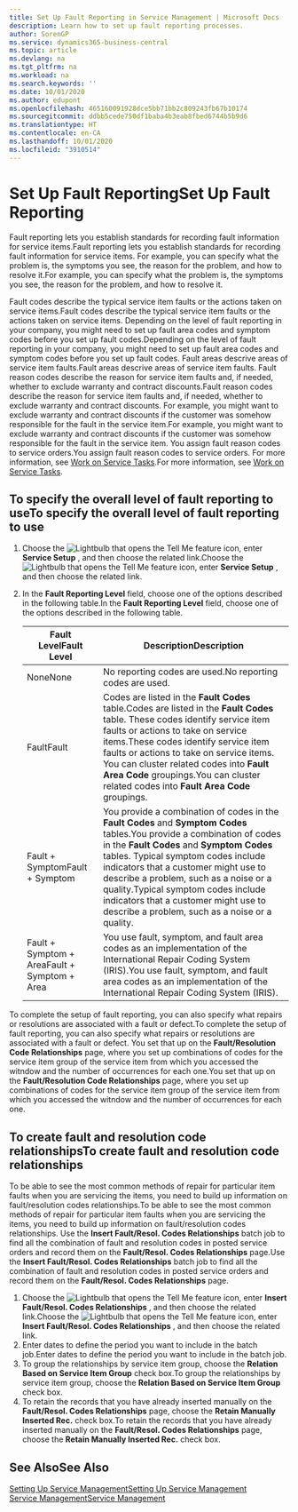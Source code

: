 ```yaml
---
title: Set Up Fault Reporting in Service Management | Microsoft Docs
description: Learn how to set up fault reporting processes.
author: SorenGP
ms.service: dynamics365-business-central
ms.topic: article
ms.devlang: na
ms.tgt_pltfrm: na
ms.workload: na
ms.search.keywords: ''
ms.date: 10/01/2020
ms.author: edupont
ms.openlocfilehash: 465160091928dce5bb71bb2c809243fb67b10174
ms.sourcegitcommit: ddbb5cede750df1baba4b3eab8fbed6744b5b9d6
ms.translationtype: HT
ms.contentlocale: en-CA
ms.lasthandoff: 10/01/2020
ms.locfileid: "3910514"
---
```

# <a name="set-up-fault-reporting"></a><span data-ttu-id="0cfd3-103">Set Up Fault Reporting</span><span class="sxs-lookup"><span data-stu-id="0cfd3-103">Set Up Fault Reporting</span></span>
<span data-ttu-id="0cfd3-104">Fault reporting lets you establish standards for recording fault information for service items.</span><span class="sxs-lookup"><span data-stu-id="0cfd3-104">Fault reporting lets you establish standards for recording fault information for service items.</span></span> <span data-ttu-id="0cfd3-105">For example, you can specify what the problem is, the symptoms you see, the reason for the problem, and how to resolve it.</span><span class="sxs-lookup"><span data-stu-id="0cfd3-105">For example, you can specify what the problem is, the symptoms you see, the reason for the problem, and how to resolve it.</span></span>  

<span data-ttu-id="0cfd3-106">Fault codes describe the typical service item faults or the actions taken on service items.</span><span class="sxs-lookup"><span data-stu-id="0cfd3-106">Fault codes describe the typical service item faults or the actions taken on service items.</span></span> <span data-ttu-id="0cfd3-107">Depending on the level of fault reporting in your company, you might need to set up fault area codes and symptom codes before you set up fault codes.</span><span class="sxs-lookup"><span data-stu-id="0cfd3-107">Depending on the level of fault reporting in your company, you might need to set up fault area codes and symptom codes before you set up fault codes.</span></span> <span data-ttu-id="0cfd3-108">Fault areas descrive areas of service item faults.</span><span class="sxs-lookup"><span data-stu-id="0cfd3-108">Fault areas descrive areas of service item faults.</span></span> <span data-ttu-id="0cfd3-109">Fault reason codes describe the reason for service item faults and, if needed, whether to exclude warranty and contract discounts.</span><span class="sxs-lookup"><span data-stu-id="0cfd3-109">Fault reason codes describe the reason for service item faults and, if needed, whether to exclude warranty and contract discounts.</span></span> <span data-ttu-id="0cfd3-110">For example, you might want to exclude warranty and contract discounts if the customer was somehow responsible for the fault in the service item.</span><span class="sxs-lookup"><span data-stu-id="0cfd3-110">For example, you might want to exclude warranty and contract discounts if the customer was somehow responsible for the fault in the service item.</span></span> <span data-ttu-id="0cfd3-111">You assign fault reason codes to service orders.</span><span class="sxs-lookup"><span data-stu-id="0cfd3-111">You assign fault reason codes to service orders.</span></span> <span data-ttu-id="0cfd3-112">For more information, see [Work on Service Tasks](service-how-to-work-on-service-tasks.md).</span><span class="sxs-lookup"><span data-stu-id="0cfd3-112">For more information, see [Work on Service Tasks](service-how-to-work-on-service-tasks.md).</span></span>  

## <a name="to-specify-the-overall-level-of-fault-reporting-to-use"></a><span data-ttu-id="0cfd3-113">To specify the overall level of fault reporting to use</span><span class="sxs-lookup"><span data-stu-id="0cfd3-113">To specify the overall level of fault reporting to use</span></span>
1. <span data-ttu-id="0cfd3-114">Choose the ![Lightbulb that opens the Tell Me feature](media/ui-search/search_small.png "Tell me what you want to do") icon, enter **Service Setup** , and then choose the related link.</span><span class="sxs-lookup"><span data-stu-id="0cfd3-114">Choose the ![Lightbulb that opens the Tell Me feature](media/ui-search/search_small.png "Tell me what you want to do") icon, enter **Service Setup** , and then choose the related link.</span></span>
2. <span data-ttu-id="0cfd3-115">In the **Fault Reporting Level** field, choose one of the options described in the following table.</span><span class="sxs-lookup"><span data-stu-id="0cfd3-115">In the **Fault Reporting Level** field, choose one of the options described in the following table.</span></span>  

    |<span data-ttu-id="0cfd3-116">**Fault Level**</span><span class="sxs-lookup"><span data-stu-id="0cfd3-116">**Fault Level**</span></span>|<span data-ttu-id="0cfd3-117">**Description**</span><span class="sxs-lookup"><span data-stu-id="0cfd3-117">**Description**</span></span>|  
    |------------|-------------|  
    |<span data-ttu-id="0cfd3-118">None</span><span class="sxs-lookup"><span data-stu-id="0cfd3-118">None</span></span> | <span data-ttu-id="0cfd3-119">No reporting codes are used.</span><span class="sxs-lookup"><span data-stu-id="0cfd3-119">No reporting codes are used.</span></span>|  
    |<span data-ttu-id="0cfd3-120">Fault</span><span class="sxs-lookup"><span data-stu-id="0cfd3-120">Fault</span></span> | <span data-ttu-id="0cfd3-121">Codes are listed in the **Fault Codes** table.</span><span class="sxs-lookup"><span data-stu-id="0cfd3-121">Codes are listed in the **Fault Codes** table.</span></span> <span data-ttu-id="0cfd3-122">These codes identify service item faults or actions to take on service items.</span><span class="sxs-lookup"><span data-stu-id="0cfd3-122">These codes identify service item faults or actions to take on service items.</span></span> <span data-ttu-id="0cfd3-123">You can cluster related codes into **Fault Area Code** groupings.</span><span class="sxs-lookup"><span data-stu-id="0cfd3-123">You can cluster related codes into **Fault Area Code** groupings.</span></span>|  
    |<span data-ttu-id="0cfd3-124">Fault + Symptom</span><span class="sxs-lookup"><span data-stu-id="0cfd3-124">Fault + Symptom</span></span> | <span data-ttu-id="0cfd3-125">You provide a combination of codes in the **Fault Codes** and **Symptom Codes** tables.</span><span class="sxs-lookup"><span data-stu-id="0cfd3-125">You provide a combination of codes in the **Fault Codes** and **Symptom Codes** tables.</span></span> <span data-ttu-id="0cfd3-126">Typical symptom codes include indicators that a customer might use to describe a problem, such as a noise or a quality.</span><span class="sxs-lookup"><span data-stu-id="0cfd3-126">Typical symptom codes include indicators that a customer might use to describe a problem, such as a noise or a quality.</span></span>|  
    |<span data-ttu-id="0cfd3-127">Fault + Symptom + Area</span><span class="sxs-lookup"><span data-stu-id="0cfd3-127">Fault + Symptom + Area</span></span> | <span data-ttu-id="0cfd3-128">You use fault, symptom, and fault area codes as an implementation of the International Repair Coding System (IRIS).</span><span class="sxs-lookup"><span data-stu-id="0cfd3-128">You use fault, symptom, and fault area codes as an implementation of the International Repair Coding System (IRIS).</span></span>|  

<span data-ttu-id="0cfd3-129">To complete the setup of fault reporting, you can also specify what repairs or resolutions are associated with a fault or defect.</span><span class="sxs-lookup"><span data-stu-id="0cfd3-129">To complete the setup of fault reporting, you can also specify what repairs or resolutions are associated with a fault or defect.</span></span> <span data-ttu-id="0cfd3-130">You set that up on the **Fault/Resolution Code Relationships** page, where you set up combinations of codes for the service item group of the service item from which you accessed the witndow and the number of occurrences for each one.</span><span class="sxs-lookup"><span data-stu-id="0cfd3-130">You set that up on the **Fault/Resolution Code Relationships** page, where you set up combinations of codes for the service item group of the service item from which you accessed the witndow and the number of occurrences for each one.</span></span>

## <a name="to-create-fault-and-resolution-code-relationships"></a><span data-ttu-id="0cfd3-131">To create fault and resolution code relationships</span><span class="sxs-lookup"><span data-stu-id="0cfd3-131">To create fault and resolution code relationships</span></span>
<!--this needs to go in a working with topic-->
<span data-ttu-id="0cfd3-132"> To be able to see the most common methods of repair for particular item faults when you are servicing the items, you need to build up information on fault/resolution codes relationships.</span><span class="sxs-lookup"><span data-stu-id="0cfd3-132">To be able to see the most common methods of repair for particular item faults when you are servicing the items, you need to build up information on fault/resolution codes relationships.</span></span> <span data-ttu-id="0cfd3-133">Use the **Insert Fault/Resol. Codes Relationships** batch job to find all the combination of fault and resolution codes in posted service orders and record them on the **Fault/Resol. Codes Relationships** page.</span><span class="sxs-lookup"><span data-stu-id="0cfd3-133">Use the **Insert Fault/Resol. Codes Relationships** batch job to find all the combination of fault and resolution codes in posted service orders and record them on the **Fault/Resol. Codes Relationships** page.</span></span>

1. <span data-ttu-id="0cfd3-134">Choose the ![Lightbulb that opens the Tell Me feature](media/ui-search/search_small.png "Tell me what you want to do") icon, enter **Insert Fault/Resol. Codes Relationships** , and then choose the related link.</span><span class="sxs-lookup"><span data-stu-id="0cfd3-134">Choose the ![Lightbulb that opens the Tell Me feature](media/ui-search/search_small.png "Tell me what you want to do") icon, enter **Insert Fault/Resol. Codes Relationships** , and then choose the related link.</span></span>  
2. <span data-ttu-id="0cfd3-135">Enter dates to define the period you want to include in the batch job.</span><span class="sxs-lookup"><span data-stu-id="0cfd3-135">Enter dates to define the period you want to include in the batch job.</span></span>  
3. <span data-ttu-id="0cfd3-136">To group the relationships by service item group, choose the **Relation Based on Service Item Group** check box.</span><span class="sxs-lookup"><span data-stu-id="0cfd3-136">To group the relationships by service item group, choose the **Relation Based on Service Item Group** check box.</span></span>  
4. <span data-ttu-id="0cfd3-137">To retain the records that you have already inserted manually on the **Fault/Resol. Codes Relationships** page, choose the **Retain Manually Inserted Rec.** check box.</span><span class="sxs-lookup"><span data-stu-id="0cfd3-137">To retain the records that you have already inserted manually on the **Fault/Resol. Codes Relationships** page, choose the **Retain Manually Inserted Rec.** check box.</span></span>  

## <a name="see-also"></a><span data-ttu-id="0cfd3-138">See Also</span><span class="sxs-lookup"><span data-stu-id="0cfd3-138">See Also</span></span>
[<span data-ttu-id="0cfd3-139">Setting Up Service Management</span><span class="sxs-lookup"><span data-stu-id="0cfd3-139">Setting Up Service Management</span></span>](service-setup-service.md)  
[<span data-ttu-id="0cfd3-140">Service Management</span><span class="sxs-lookup"><span data-stu-id="0cfd3-140">Service Management</span></span>](service-service.md)  
